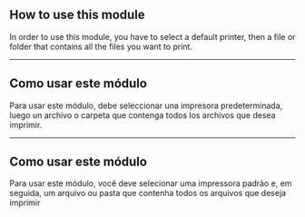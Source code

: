 ## How to use this module

In order to use this module, you have to select a default printer, then a file or folder that contains all the files you want to print.

---

## Como usar este módulo

Para usar este módulo, debe seleccionar una impresora predeterminada, luego un archivo o carpeta que contenga todos los archivos que desea imprimir.

---

## Como usar este módulo

Para usar este módulo, você deve selecionar uma impressora padrão e, em seguida, um arquivo ou pasta que contenha todos os arquivos que deseja imprimir
